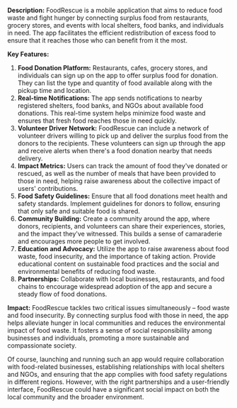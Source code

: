 **Description:** FoodRescue is a mobile application that aims to reduce food waste and fight hunger by connecting surplus food from restaurants, grocery stores, and events with local shelters, food banks, and individuals in need. The app facilitates the efficient redistribution of excess food to ensure that it reaches those who can benefit from it the most.

**Key Features:**

1. **Food Donation Platform:** Restaurants, cafes, grocery stores, and individuals can sign up on the app to offer surplus food for donation. They can list the type and quantity of food available along with the pickup time and location.
2. **Real-time Notifications:** The app sends notifications to nearby registered shelters, food banks, and NGOs about available food donations. This real-time system helps minimize food waste and ensures that fresh food reaches those in need quickly.
3. **Volunteer Driver Network:** FoodRescue can include a network of volunteer drivers willing to pick up and deliver the surplus food from the donors to the recipients. These volunteers can sign up through the app and receive alerts when there's a food donation nearby that needs delivery.
4. **Impact Metrics:** Users can track the amount of food they've donated or rescued, as well as the number of meals that have been provided to those in need, helping raise awareness about the collective impact of users' contributions.
5. **Food Safety Guidelines:** Ensure that all food donations meet health and safety standards. Implement guidelines for donors to follow, ensuring that only safe and suitable food is shared.
6. **Community Building:** Create a community around the app, where donors, recipients, and volunteers can share their experiences, stories, and the impact they've witnessed. This builds a sense of camaraderie and encourages more people to get involved.
7. **Education and Advocacy:** Utilize the app to raise awareness about food waste, food insecurity, and the importance of taking action. Provide educational content on sustainable food practices and the social and environmental benefits of reducing food waste.
8. **Partnerships:** Collaborate with local businesses, restaurants, and food chains to encourage widespread adoption of the app and secure a steady flow of food donations.

**Impact:** FoodRescue tackles two critical issues simultaneously – food waste and food insecurity. By connecting surplus food with those in need, the app helps alleviate hunger in local communities and reduces the environmental impact of food waste. It fosters a sense of social responsibility among businesses and individuals, promoting a more sustainable and compassionate society.

Of course, launching and running such an app would require collaboration with food-related businesses, establishing relationships with local shelters and NGOs, and ensuring that the app complies with food safety regulations in different regions. However, with the right partnerships and a user-friendly interface, FoodRescue could have a significant social impact on both the local community and the broader environment.
